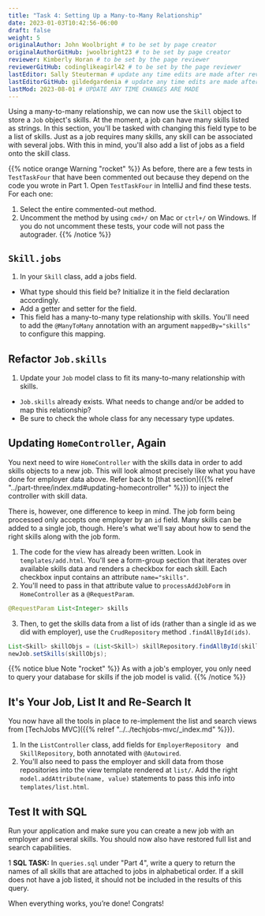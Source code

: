 ```yaml
---
title: "Task 4: Setting Up a Many-to-Many Relationship"
date: 2023-01-03T10:42:56-06:00
draft: false
weight: 5
originalAuthor: John Woolbright # to be set by page creator
originalAuthorGitHub: jwoolbright23 # to be set by page creator
reviewer: Kimberly Horan # to be set by the page reviewer
reviewerGitHub: codinglikeagirl42 # to be set by the page reviewer
lastEditor: Sally Steuterman # update any time edits are made after review
lastEditorGitHub: gildedgardenia # update any time edits are made after review
lastMod: 2023-08-01 # UPDATE ANY TIME CHANGES ARE MADE
---
```


Using a many-to-many relationship, we can now use the `Skill` object to store a `Job` object's skills. At the moment,
a job can have many skills listed as strings. In this section, you'll be tasked with changing this field type to be a list
of skills. Just as a job requires many skills, any skill can be associated with several jobs. With this in mind, you'll also
add a list of jobs as a field onto the skill class.

{{% notice orange Warning "rocket" %}}
As before, there are a few tests in `TestTaskFour` that have been commented out because they depend on the code you wrote in Part 1. Open `TestTaskFour` in IntelliJ and find these tests. For each one:

1. Select the entire commented-out method.
1. Uncomment the method by using `cmd+/` on Mac or `ctrl+/` on Windows. If you do not uncomment these tests, your code will not pass the autograder.
{{% /notice %}}

## `Skill.jobs`

1. In your `Skill` class, add a jobs field.
- What type should this field be? Initialize it in the field declaration accordingly.
- Add a getter and setter for the field.
- This field has a many-to-many type relationship with skills. You'll need to add the `@ManyToMany` annotation with an argument `mappedBy="skills"` to configure this mapping.

## Refactor `Job.skills`

1. Update your `Job` model class to fit its many-to-many relationship with skills.
- `Job.skills` already exists. What needs to change and/or be added to map this relationship?
- Be sure to check the whole class for any necessary type updates.

## Updating `HomeController`, Again

You next need to wire `HomeController` with the skills data in order to add skills objects to a new job.
This will look almost precisely like what you have done for employer data above. Refer back to [that section]({{% relref "../part-three/index.md#updating-homecontroller" %}}) to inject the controller with skill data.

There is, however, one difference to keep in mind. The job form being processed only accepts one employer by an `id` field. Many skills can be added to a single job, though. Here's what we'll say about how to send the right skills along with the job form.

1. The code for the view has already been written. Look in `templates/add.html`. You'll see a form-group section that iterates over available skills data and renders a checkbox for each skill. Each checkbox input contains an attribute `name="skills"`.
2. You'll need to pass in that attribute value to `processAddJobForm` in `HomeController` as a `@RequestParam`.

```java
@RequestParam List<Integer> skills
```

3. Then, to get the skills data from a list of ids (rather than a single id as we did with employer), use the `CrudRepository` method `.findAllById(ids)`.

```java
List<Skill> skillObjs = (List<Skill>) skillRepository.findAllById(skills);
newJob.setSkills(skillObjs);
```

{{% notice blue Note "rocket" %}}
As with a job's employer, you only need to query your database for skills if the job model is valid.
{{% /notice %}}

## It's Your Job, List It and Re-Search It

You now have all the tools in place to re-implement the list and search views from [TechJobs MVC]({{% relref "../../techjobs-mvc/_index.md" %}}).

1. In the `ListController` class, add fields for `EmployerRepository ` and `SkillRepository`, both annotated with `@Autowired`.
1. You'll also need to pass the employer and skill data from those repositories into the view template rendered at `list/`. Add the right `model.addAttribute(name, value)` statements to pass this info into `templates/list.html`.

## Test It with SQL

Run your application and make sure you can create a new job with an employer and several skills. You should now also have restored
full list and search capabilities.

1 **SQL TASK:** In `queries.sql` under "Part 4", write a query to return the names of all skills that are attached to jobs in alphabetical order. If a skill does not have a job listed, it should not be included in the results of this query.

When everything works, you’re done! Congrats!
